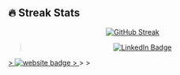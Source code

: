 <div align="center" >
<h2 align="left"> 🔥 Streak Stats</h2> 
  
[![GitHub Streak](http://github-readme-streak-stats.herokuapp.com?user=leilafarsani&theme=blux&border_radius=9.4&date_format=j%20M%5B%20Y%5D&card_width=526)](https://git.io/streak-stats)
</div>

> <div id="badges" align="center">
>   <a href="https://www.linkedin.com/in/leila-farsani-9966593b/">
>     <img src="https://img.shields.io/badge/LinkedIn-blue?style=for-the-badge&logo=linkedin&logoColor=white" alt="LinkedIn Badge"/>
  <a href="https://leila-portfolio.vercel.app/" target="blank">
>    <img src="https://img.shields.io/badge/Website-black?style=for-the-badge&logo=medium&logoColor=white" alt="website badge" />
>  </a>
>   </a>
> </div>
